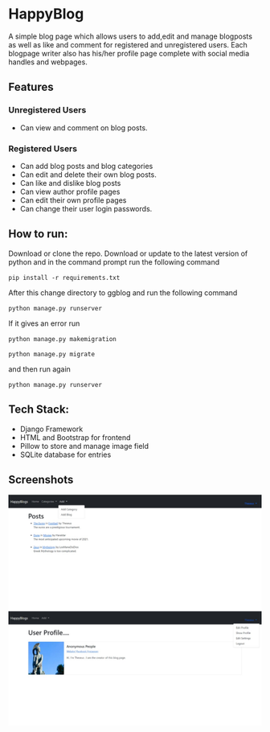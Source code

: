 # HappyBlog

A simple blog page which allows users to add,edit and manage blogposts as well as like and comment for registered and unregistered users. Each blogpage writer also has his/her profile page complete with social media handles and webpages. 

## Features
### Unregistered Users
- Can view and comment on blog posts.
### Registered Users
- Can add blog posts and blog categories
- Can edit and delete their own blog posts.
- Can like and dislike blog posts
- Can view author profile pages
- Can edit their own profile pages
- Can change their user login passwords.

## How to run:

Download or clone the repo. Download or update to the latest version of python and in the command prompt run the following command

```
pip install -r requirements.txt
```
After this change directory to ggblog and run the following command
```
python manage.py runserver
```
If it gives an error run
```
python manage.py makemigration
```
```
python manage.py migrate
```
and then run again
```
python manage.py runserver
```

## Tech Stack:

- Django Framework
- HTML and Bootstrap for frontend
- Pillow to store and manage image field
- SQLite database for entries

## Screenshots
![Alt Text](Screenshot2.jpeg)
![Alt Text](Screenshot1.jpeg)
